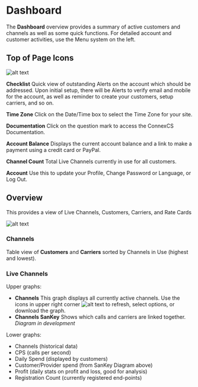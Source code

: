 # Dashboard

The **Dashboard** overview provides a summary of active customers and channels as well as some quick functions. For detailed account and customer activities, use the Menu system on the left.  

## Top of Page Icons
![alt text][top of page]

**Checklist** Quick view of outstanding Alerts on the account which should be addressed. Upon initial setup, there will be Alerts to verify email and mobile for the account, as well as reminder to create your customers, setup carriers, and so on. 

**Time Zone** Click on the Date/Time box to select the Time Zone for your site. 

**Documentation** Click on the question mark to access the ConnexCS Documentation.

**Account Balance** Displays the current account balance and a link to make a payment using a credit card or PayPal. 

**Channel Count** Total Live Channels currently in use for all customers.

**Account** Use this to update your Profile, Change Password or Language, or Log Out.


## Overview
This provides a view of Live Channels, Customers, Carriers, and Rate Cards

![alt text][dashboard]

### Channels 
Table view of **Customers** and **Carriers** sorted by Channels in Use (highest and lowest).

### Live Channels
Upper graphs:

+ **Channels** This graph displays all currently active channels. Use the icons in upper right corner ![alt text][profit] to refresh, select options, or download the graph. 
+ **Channels SanKey** Shows which calls and carriers are linked together. *Diagram in development*

Lower graphs:

+ Channels (historical data)
+ CPS (calls per second)
+ Daily Spend (displayed by customers)
+ Customer/Provider spend (from SanKey Diagram above)
+ Profit (daily stats on profit and loss, good for analysis)
+ Registration Count (currently registered end-points)


[top of page]: /misc/img/topofpage.png "Top of Page"
[dashboard]: /misc/img/dashboard.png "Dashboard"
[profit]: /misc/img/profit.png "Graph Actions"
